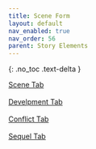 ```yaml
---
title: Scene Form
layout: default
nav_enabled: true
nav_order: 56
parent: Story Elements
---
```

{: .no_toc .text-delta }

[Scene Tab](Scene_Tab.html) <br/><br/>
[Develpment Tab](Develpment_Tab.html) <br/><br/>
[Conflict Tab](Conflict_Tab.html) <br/><br/>
[Sequel Tab](Sequel_Tab.html) <br/><br/>
